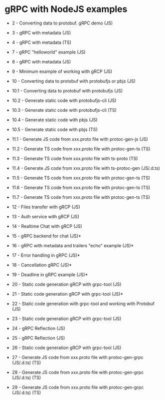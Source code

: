 # gRPC with NodeJS examples

- 2 - Converting data to protobuf. gRPC demo (JS)
- 3 - gRPC with metadata (JS)
- 4 - gRPC with metadata (TS)

- 7 - gRPC "helloworld" example (JS)
- 8 - gRPC with metadata (JS)
- 9 - Minimum example of working with gRCP (JS)
- 10 - Converting data to protobuf with protobufjs or pbjs (JS)
- 10.1 - Converting data to protobuf with protobufjs (JS)
- 10.2 - Generate static code with protobufjs-cli (JS)
- 10.3 - Generate static code with protobufjs-cli (TS)
- 10.4 - Generate static code with pbjs (JS)
- 10.5 - Generate static code with pbjs (TS)
- 11.1 - Generate JS code from xxx.proto file with protoc-gen-js (JS)
- 11.2 - Generate TS code from xxx.proto file with protoc-gen-ts (TS)
- 11.3 - Generate TS code from xxx.proto file with ts-proto (TS)
- 11.4 - Generate JS code from xxx.proto file with ts-protoc-gen (JS/.d.ts)
- 11.5 - Generate TS code from xxx.proto file with protoc-gen-ts (TS)
- 11.6 - Generate TS code from xxx.proto file with protoc-gen-ts (TS)
- 11.7 - Generate TS code from xxx.proto file with protoc-gen-ts (TS)
- 12 - Files transfer with gRCP (JS)
- 13 - Auth service with gRCP (JS)
- 14 - Realtime Chat with gRCP (JS)
- 15 - gRPC backend for chat (JS)\*
- 16 - gRPC with metadata and trailers "echo" example (JS)\*
- 17 - Error handling in gRPC (JS)\*
- 18 - Cancellation gRPC (JS)\*
- 19 - Deadline in gRPC example (JS)\*
- 20 - Static code generation gRCP with grpc-tool (JS)
- 21 - Static code generation gRCP with grpc-tool (JS)\*
- 22 - Static code generation with grpc-tool and working with Protobuf (JS)
- 23 - Static code generation gRCP with grpc-tool (JS)
- 24 - gRPC Reflection (JS)
- 25 - gRPC Reflection (JS)
- 26 - Static code generation gRCP with grpc-tool (JS)
- 27 - Generate JS code from xxx.proto file with protoc-gen-grpc (JS/.d.ts) (TS)
- 28 - Generate JS code from xxx.proto file with protoc-gen-grpc (JS/.d.ts) (TS)
- 29 - Generate JS code from xxx.proto file with protoc-gen-grpc (JS/.d.ts) (TS)
